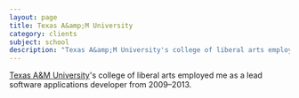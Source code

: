 ```yaml
---
layout: page
title: Texas A&amp;M University
category: clients
subject: school
description: "Texas A&amp;M University's college of liberal arts employed me as their lead web applications developer from 2009–2013."
---
```


[Texas A&M  University](http://liberalartsarchive.tamu.edu/html/home.html)'s
college of liberal arts employed me as a lead software applications developer
from 2009–2013.
